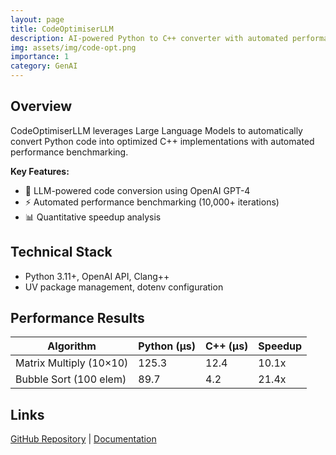 ```yaml
---
layout: page
title: CodeOptimiserLLM
description: AI-powered Python to C++ converter with automated performance benchmarking
img: assets/img/code-opt.png
importance: 1
category: GenAI
---
```


## Overview

CodeOptimiserLLM leverages Large Language Models to automatically convert Python code into optimized C++ implementations with automated performance benchmarking.

**Key Features:**
- 🤖 LLM-powered code conversion using OpenAI GPT-4
- ⚡ Automated performance benchmarking (10,000+ iterations)
- 📊 Quantitative speedup analysis

## Technical Stack

- Python 3.11+, OpenAI API, Clang++
- UV package management, dotenv configuration

## Performance Results

| Algorithm | Python (μs) | C++ (μs) | Speedup |
|-----------|-------------|----------|---------|
| Matrix Multiply (10×10) | 125.3 | 12.4 | 10.1x |
| Bubble Sort (100 elem) | 89.7 | 4.2 | 21.4x |

## Links

[GitHub Repository](https://github.com/haskarb/CodeOptimiserLLM) | [Documentation](https://github.com/haskarb/CodeOptimiserLLM#readme)